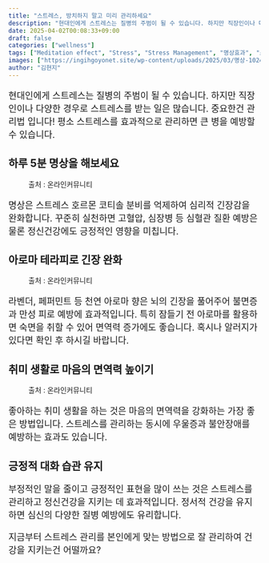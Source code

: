 ```yaml
---
title: "스트레스, 방치하지 말고 미리 관리하세요"
description: "현대인에게 스트레스는 질병의 주범이 될 수 있습니다. 하지만 직장인이나 다양한 경우로 스트레스를 받는 일은 많습니다. 중요한건 관리법 입니다! 평소 스트레스를 효과적으로 관리하면 큰 병을 예방할 수 있습니다."
date: 2025-04-02T00:08:33+09:00
draft: false
categories: ["wellness"]
tags: ["Meditation effect", "Stress", "Stress Management", "명상효과", "스트레스관리"]
images: ["https://ingihgoyonet.site/wp-content/uploads/2025/03/명상-1024x614.jpg", "https://ingihgoyonet.site/wp-content/uploads/2025/03/아로마테라피-1024x683.jpg", "https://ingihgoyonet.site/wp-content/uploads/2025/04/취미생활-1024x683.jpg"]
author: "김현지"
---
```


<p style="font-size:18px">현대인에게 스트레스는 질병의 주범이 될 수 있습니다. 하지만 직장인이나 다양한 경우로 스트레스를 받는 일은 많습니다. 중요한건 관리법 입니다! 평소 스트레스를 효과적으로 관리하면 큰 병을 예방할 수 있습니다.</p> <h2 >하루 5분 명상을 해보세요</h2> <figure ><img src="https://ingihgoyonet.site/wp-content/uploads/2025/03/명상-1024x614.jpg" alt="" style="aspect-ratio:16/9;object-fit:cover"/><figcaption >출처 : 온라인커뮤니티</figcaption></figure> <p style="font-size:18px">명상은 스트레스 호르몬 코티솔 분비를 억제하여 심리적 긴장감을 완화합니다. 꾸준히 실천하면 고혈압, 심장병 등 심혈관 질환 예방은 물론 정신건강에도 긍정적인 영향을 미칩니다.</p> <h2 >아로마 테라피로 긴장 완화</h2> <figure ><img src="https://ingihgoyonet.site/wp-content/uploads/2025/03/아로마테라피-1024x683.jpg" alt="" style="aspect-ratio:16/9;object-fit:cover"/><figcaption >출처 : 온라인커뮤니티</figcaption></figure> <p style="font-size:18px">라벤더, 페퍼민트 등 천연 아로마 향은 뇌의 긴장을 풀어주어 불면증과 만성 피로 예방에 효과적입니다. 특히 잠들기 전 아로마를 활용하면 숙면을 취할 수 있어 면역력 증가에도 좋습니다. 혹시나 알러지가 있다면 확인 후 하시길 바랍니다.</p> <h2 >취미 생활로 마음의 면역력 높이기</h2> <figure ><img src="https://ingihgoyonet.site/wp-content/uploads/2025/04/취미생활-1024x683.jpg" alt="" style="aspect-ratio:16/9;object-fit:cover"/><figcaption >출처 : 온라인커뮤니티</figcaption></figure> <p style="font-size:18px">좋아하는 취미 생활을 하는 것은 마음의 면역력을 강화하는 가장 좋은 방법입니다. 스트레스를 관리하는 동시에 우울증과 불안장애를 예방하는 효과도 있습니다.</p> <h2 >긍정적 대화 습관 유지</h2> <p style="font-size:18px">부정적인 말을 줄이고 긍정적인 표현을 많이 쓰는 것은 스트레스를 관리하고 정신건강을 지키는 데 효과적입니다. 정서적 건강을 유지하면 심신의 다양한 질병 예방에도 유리합니다.</p> <p style="font-size:18px">지금부터 스트레스 관리를 본인에게 맞는 방법으로 잘 관리하여 건강을 지키는건 어떨까요?</p>